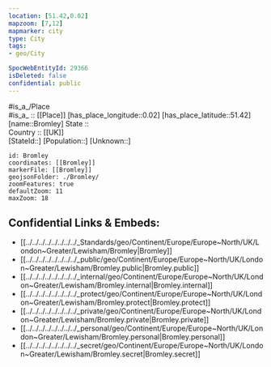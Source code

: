 ```yaml
---
location: [51.42,0.02] 
mapzoom: [7,12] 
mapmarker: city 
type: City
tags:
- geo/City

SpocWebEntityId: 29366
isDeleted: false
confidential: public
---
```

#is_a_/Place  
#is_a_ :: [[Place]] 
[has_place_longitude::0.02] 
[has_place_latitude::51.42] 
[name::Bromley] 
State ::  
Country :: [[UK]]  
[StateId::] 
[Population::] 
[Unknown::] 


```leaflet
id: Bromley
coordinates: [[Bromley]] 
markerFile: [[Bromley]] 
geojsonFolder: ./Bromley/
zoomFeatures: true 
defaultZoom: 11 
maxZoom: 18
```


## Confidential Links & Embeds: 
- [[../../../../../../../../_Standards/geo/Continent/Europe/Europe~North/UK/London~Greater/Lewisham/Bromley|Bromley]] 
- [[../../../../../../../../_public/geo/Continent/Europe/Europe~North/UK/London~Greater/Lewisham/Bromley.public|Bromley.public]] 
- [[../../../../../../../../_internal/geo/Continent/Europe/Europe~North/UK/London~Greater/Lewisham/Bromley.internal|Bromley.internal]] 
- [[../../../../../../../../_protect/geo/Continent/Europe/Europe~North/UK/London~Greater/Lewisham/Bromley.protect|Bromley.protect]] 
- [[../../../../../../../../_private/geo/Continent/Europe/Europe~North/UK/London~Greater/Lewisham/Bromley.private|Bromley.private]] 
- [[../../../../../../../../_personal/geo/Continent/Europe/Europe~North/UK/London~Greater/Lewisham/Bromley.personal|Bromley.personal]] 
- [[../../../../../../../../_secret/geo/Continent/Europe/Europe~North/UK/London~Greater/Lewisham/Bromley.secret|Bromley.secret]] 
